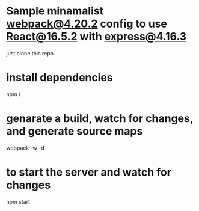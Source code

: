# Sample minamalist webpack@4.20.2 config to use React@16.5.2 with express@4.16.3

just clone this repo

# install dependencies
npm i

# genarate a build, watch for changes, and generate source maps
webpack -w -d

# to start the server and watch for changes
npm start